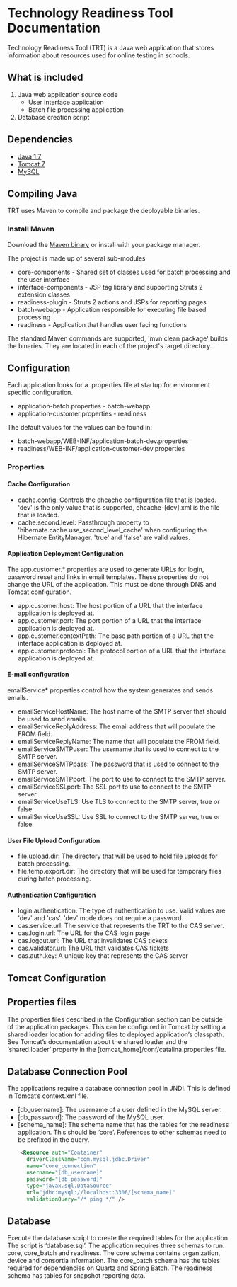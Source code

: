 # Technology Readiness Tool Documentation

Technology Readiness Tool (TRT) is a Java web application that stores information about resources used for online testing 
in schools.

## What is included
1. Java web application source code
    - User interface application
    - Batch file processing application
2. Database creation script

## Dependencies

- [Java 1.7](http://www.oracle.com/technetwork/java/javase/downloads/jdk7-downloads-1880260.html)
- [Tomcat 7](http://tomcat.apache.org/download-70.cgi)
- [MySQL](http://dev.mysql.com/downloads/mysql/)

## Compiling Java
TRT uses Maven to compile and package the deployable binaries.

### Install Maven
Download the [Maven binary](http://maven.apache.org/download.cgi) or install with your package manager.

The project is made up of several sub-modules

- core-components - Shared set of classes used for batch processing and the user interface
- interface-components - JSP tag library and supporting Struts 2 extension classes
- readiness-plugin - Struts 2 actions and JSPs for reporting pages
- batch-webapp - Application responsible for executing file based processing
- readiness - Application that handles user facing functions

The standard Maven commands are supported, 'mvn clean package' builds the binaries. They are located in each of the project's
target directory.

## Configuration

Each application looks for a .properties file at startup for environment specific configuration.

- application-batch.properties - batch-webapp
- application-customer.properties - readiness

The default values for the values can be found in:

- batch-webapp/WEB-INF/application-batch-dev.properties
- readiness/WEB-INF/application-customer-dev.properties

### Properties
#### Cache Configuration
- cache.config: Controls the ehcache configuration file that is loaded. 'dev' is the only value that is supported, ehcache-[dev].xml is the file that is loaded.
- cache.second.level: Passthrough property to 'hibernate.cache.use_second_level_cache' when configuring the Hibernate EntityManager. 'true' and 'false' are valid values.

#### Application Deployment Configuration
The app.customer.* properties are used to generate URLs for login, password reset and links in email templates. These properties do not change the URL of the application. This must be done through DNS and Tomcat configuration.

- app.customer.host: The host portion of a URL that the interface application is deployed at.
- app.customer.port: The port portion of a URL that the interface application is deployed at.
- app.customer.contextPath: The base path portion of a URL that the interface application is deployed at.
- app.customer.protocol: The protocol portion of a URL that the interface application is deployed at.

#### E-mail configuration
emailService* properties control how the system generates and sends emails.

- emailServiceHostName: The host name of the SMTP server that should be used to send emails.
- emailServiceReplyAddress: The email address that will populate the FROM field.
- emailServiceReplyName: The name that will populate the FROM field.
- emailServiceSMTPuser: The username that is used to connect to the SMTP server.
- emailServiceSMTPpass: The password that is used to connect to the SMTP server.
- emailServiceSMTPport: The port to use to connect to the SMTP server.
- emailServiceSSLport: The SSL port to use to connect to the SMTP server.
- emailServiceUseTLS: Use TLS to connect to the SMTP server, true or false.
- emailServiceUseSSL: Use SSL to connect to the SMTP server, true or false.

#### User File Upload Configuration
- file.upload.dir: The directory that will be used to hold file uploads for batch processing.
- file.temp.export.dir: The directory that will be used for temporary files during batch processing.

#### Authentication Configuration
- login.authentication: The type of authentication to use. Valid values are 'dev' and 'cas'. 'dev' mode does not require a password.
- cas.service.url: The service that represents the TRT to the CAS server.
- cas.login.url: The URL for the CAS login page
- cas.logout.url: The URL that invalidates CAS tickets
- cas.validator.url: The URL that validates CAS tickets
- cas.auth.key: A unique key that represents the CAS server

## Tomcat Configuration

## Properties files

The properties files described in the Configuration section can be outside of the application packages. This can be configured in Tomcat by setting a shared loader location for adding files to deployed application’s classpath. See Tomcat’s documentation about the shared loader and the ‘shared.loader’ property in the [tomcat_home]/conf/catalina.properties file.

## Database Connection Pool

The applications require a database connection pool in JNDI. This is defined in Tomcat’s context.xml file.

- [db_username]: The username of a user defined in the MySQL server.
- [db_password]: The password of the MySQL user.
- [schema_name]: The schema name that has the tables for the readiness application. This should be ‘core’. References to other schemas need to be prefixed in the query.

```xml
    <Resource auth="Container"
      driverClassName="com.mysql.jdbc.Driver"
      name="core_connection"
      username="[db_username]"
      password="[db_password]"
      type="javax.sql.DataSource"
      url="jdbc:mysql://localhost:3306/[schema_name]"
      validationQuery="/* ping */" />
```

## Database
Execute the database script to create the required tables for the application. The script is ‘database.sql’. The application requires three schemas to run: core, core_batch and readiness. The core schema contains organization, device and consortia information. The core_batch schema has the tables required for dependencies on Quartz and Spring Batch. The readiness schema has tables for snapshot reporting data.
